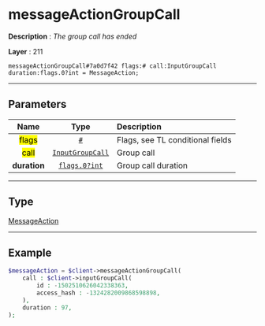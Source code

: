 # messageActionGroupCall

**Description** : *The group call has ended*

**Layer** : 211

```tl
messageActionGroupCall#7a0d7f42 flags:# call:InputGroupCall duration:flags.0?int = MessageAction;
```

---

## Parameters

| Name | Type | Description |
| :---: | :---: | :--- |
| <mark>flags</mark> | [`#`](type/#) | Flags, see TL conditional fields |
| <mark>call</mark> | [`InputGroupCall`](type/InputGroupCall) | Group call |
| **duration** | [`flags.0?int`](type/int) | Group call duration |

---

## Type

[MessageAction](type/MessageAction)

---

## Example

```php
$messageAction = $client->messageActionGroupCall(
	call : $client->inputGroupCall(
		id : -1502510626042338363,
		access_hash : -1324282009868598898,
	),
	duration : 97,
);
```